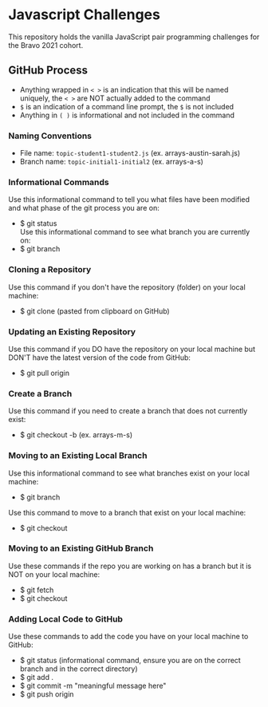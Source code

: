 # Javascript Challenges

This repository holds the vanilla JavaScript pair programming challenges for the Bravo 2021 cohort.

## GitHub Process
- Anything wrapped in `< >` is an indication that this will be named uniquely, the `< >` are NOT actually added to the command
- `$` is an indication of a command line prompt, the `$` is not included
- Anything in `( )` is informational and not included in the command


### Naming Conventions
- File name: `topic-student1-student2.js` (ex. arrays-austin-sarah.js)
- Branch name: `topic-initial1-initial2` (ex. arrays-a-s)


### Informational Commands
Use this informational command to tell you what files have been modified and what phase of the git process you are on:  
- $ git status  
Use this informational command to see what branch you are currently on:  
- $ git branch


### Cloning a Repository
Use this command if you don't have the repository (folder) on your local machine:   
- $ git clone <repo-url> (pasted from clipboard on GitHub)


### Updating an Existing Repository
Use this command if you DO have the repository on your local machine but DON'T have the latest version of the code from GitHub:  
- $ git pull origin <branch-name>


### Create a Branch
Use this command if you need to create a branch that does not currently exist:  
- $ git checkout -b <topic-initial1-initial2> (ex. arrays-m-s)
  
  
### Moving to an Existing Local Branch
Use this informational command to see what branches exist on your local machine:  
- $ git branch  

Use this command to move to a branch that exist on your local machine:  
- $ git checkout <branch-name>  


### Moving to an Existing GitHub Branch
Use these commands if the repo you are working on has a branch but it is NOT on your local machine:  
- $ git fetch  
- $ git checkout <branch-name>


### Adding Local Code to GitHub
Use these commands to add the code you have on your local machine to GitHub:
- $ git status (informational command, ensure you are on the correct branch and in the correct directory)
- $ git add .
- $ git commit -m "meaningful message here"
- $ git push origin <branch-name>
